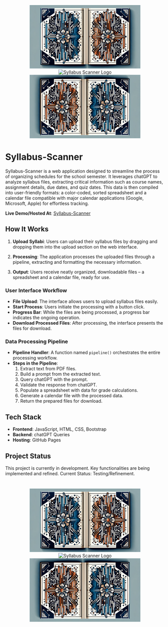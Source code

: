 <p align="center">
  <img src="/images/left.png" alt="Left Design" style="height: 200px;"/>
  <img src="https://ivaxxnov.github.io/Syllabus-Scanner/logo.webp" alt="Syllabus Scanner Logo" style="height: 200px; width: auto;"/>
  <img src="/images/right.png" style="height: 200px;"/>
</p>



# Syllabus-Scanner

Syllabus-Scanner is a web application designed to streamline the process of organizing schedules for the school semester. It leverages chatGPT to analyze syllabus files, extracting critical information such as course names, assignment details, due dates, and quiz dates. This data is then compiled into user-friendly formats: a color-coded, sorted spreadsheet and a calendar file compatible with major calendar applications (Google, Microsoft, Apple) for effortless tracking.

**Live Demo/Hosted At**: [Syllabus-Scanner](https://ivaxxnov.github.io/Syllabus-Scanner/)

## How It Works

1. **Upload Syllabi**: Users can upload their syllabus files by dragging and dropping them into the upload section on the web interface.

2. **Processing**: The application processes the uploaded files through a pipeline, extracting and formatting the necessary information.

3. **Output**: Users receive neatly organized, downloadable files – a spreadsheet and a calendar file, ready for use.

### User Interface Workflow

- **File Upload**: The interface allows users to upload syllabus files easily.
- **Start Process**: Users initiate the processing with a button click.
- **Progress Bar**: While the files are being processed, a progress bar indicates the ongoing operation.
- **Download Processed Files**: After processing, the interface presents the files for download.

### Data Processing Pipeline

- **Pipeline Handler**: A function named `pipeline()` orchestrates the entire processing workflow.
- **Steps in the Pipeline**:
  1. Extract text from PDF files.
  2. Build a prompt from the extracted text.
  3. Query chatGPT with the prompt.
  4. Validate the response from chatGPT.
  5. Populate a spreadsheet with data for grade calculations.
  6. Generate a calendar file with the processed data.
  7. Return the prepared files for download.

## Tech Stack

- **Frontend**: JavaScript, HTML, CSS, Bootstrap
- **Backend**: chatGPT Queries
- **Hosting**: GitHub Pages

## Project Status

This project is currently in development. Key functionalities are being implemented and refined. Current Status: Testing/Refinement.

#

<p align="center">
  <img src="/images/left.png" alt="Left Design" style="height: 200px;"/>
  <img src="https://ivaxxnov.github.io/Syllabus-Scanner/logo.webp" alt="Syllabus Scanner Logo" style="height: 200px; width: auto;"/>
  <img src="/images/right.png" style="height: 200px;"/>
</p>


